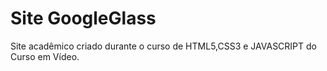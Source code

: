 # Site GoogleGlass
Site acadêmico criado durante o curso de HTML5,CSS3 e JAVASCRIPT do Curso em Vídeo.

